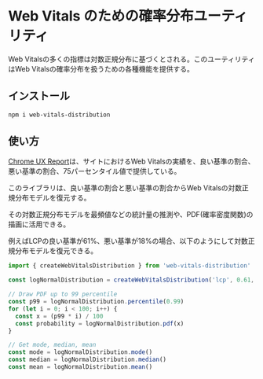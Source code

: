 # Web Vitals のための確率分布ユーティリティ

Web Vitalsの多くの指標は対数正規分布に基づくとされる。このユーティリティはWeb Vitalsの確率分布を扱うための各種機能を提供する。

## インストール

```bash
npm i web-vitals-distribution
```

## 使い方

[Chrome UX Report](https://developer.chrome.com/docs/crux)は、サイトにおけるWeb Vitalsの実績を、良い基準の割合、悪い基準の割合、75パーセンタイル値で提供している。

このライブラリは、良い基準の割合と悪い基準の割合からWeb Vitalsの対数正規分布モデルを復元する。

その対数正規分布モデルを最頻値などの統計量の推測や、PDF(確率密度関数)の描画に活用できる。

例えばLCPの良い基準が61%、悪い基準が18%の場合、以下のようにして対数正規分布モデルを復元できる。

```javascript
import { createWebVitalsDistribution } from 'web-vitals-distribution'

const logNormalDistribution = createWebVitalsDistribution('lcp', 0.61, 0.18)

// Draw PDF up to 99 percentile
const p99 = logNormalDistribution.percentile(0.99)
for (let i = 0; i < 100; i++) {
  const x = (p99 * i) / 100
  const probability = logNormalDistribution.pdf(x)
}

// Get mode, median, mean
const mode = logNormalDistribution.mode()
const median = logNormalDistribution.median()
const mean = logNormalDistribution.mean()
```
